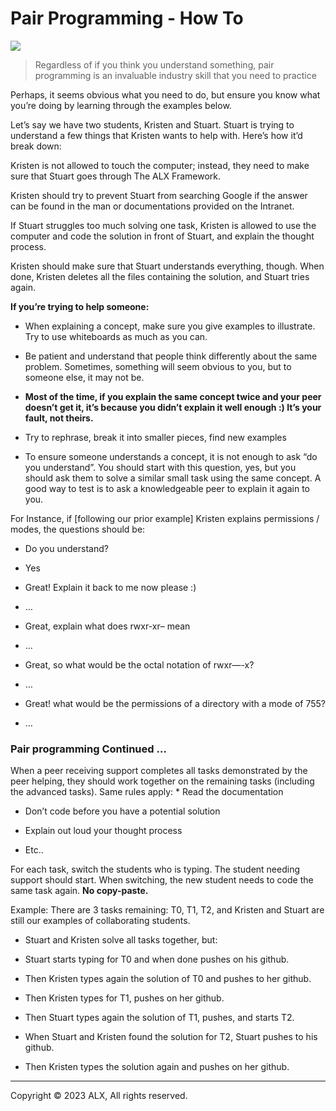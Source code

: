 Pair Programming - How To
=========================

![](https://s3.amazonaws.com/alx-intranet.hbtn.io/uploads/medias/2019/1/6aeed3f518d8655dc457.jpeg?X-Amz-Algorithm=AWS4-HMAC-SHA256&X-Amz-Credential=AKIARDDGGGOUSBVO6H7D%2F20230809%2Fus-east-1%2Fs3%2Faws4_request&X-Amz-Date=20230809T102515Z&X-Amz-Expires=86400&X-Amz-SignedHeaders=host&X-Amz-Signature=d6c9c1c8b98c424c6c34e670c5cc2bb3180a10a0491ae427aa9ebf033d0b43cd)

  

> Regardless of if you think you understand something, pair programming is an invaluable industry skill that you need to practice

  
Perhaps, it seems obvious what you need to do, but ensure you know what you’re doing by learning through the examples below.

  
Let’s say we have two students, Kristen and Stuart. Stuart is trying to understand a few things that Kristen wants to help with. Here’s how it’d break down:

Kristen is not allowed to touch the computer; instead, they need to make sure that Stuart goes through The ALX Framework.

  
Kristen should try to prevent Stuart from searching Google if the answer can be found in the man or documentations provided on the Intranet.

  
If Stuart struggles too much solving one task, Kristen is allowed to use the computer and code the solution in front of Stuart, and explain the thought process.

  
Kristen should make sure that Stuart understands everything, though. When done, Kristen deletes all the files containing the solution, and Stuart tries again.

  
**If you’re trying to help someone:**

*   When explaining a concept, make sure you give examples to illustrate. Try to use whiteboards as much as you can.
    
*   Be patient and understand that people think differently about the same problem. Sometimes, something will seem obvious to you, but to someone else, it may not be.
    
*   **Most of the time, if you explain the same concept twice and your peer doesn’t get it, it’s because you didn’t explain it well enough :) It’s your fault, not theirs.**
    
*   Try to rephrase, break it into smaller pieces, find new examples
    
*   To ensure someone understands a concept, it is not enough to ask “do you understand”. You should start with this question, yes, but you should ask them to solve a similar small task using the same concept. A good way to test is to ask a knowledgeable peer to explain it again to you.
    

  
For Instance, if \[following our prior example\] Kristen explains permissions / modes, the questions should be:

*   Do you understand?
    
*   Yes
    
*   Great! Explain it back to me now please :)
    
*   …
    
*   Great, explain what does rwxr-xr– mean
    
*   …
    
*   Great, so what would be the octal notation of rwxr—-x?
    
*   …
    
*   Great! what would be the permissions of a directory with a mode of 755?
    
*   …
    

### Pair programming Continued …

When a peer receiving support completes all tasks demonstrated by the peer helping, they should work together on the remaining tasks (including the advanced tasks). Same rules apply: \* Read the documentation

*   Don’t code before you have a potential solution
    
*   Explain out loud your thought process
    
*   Etc..
    

  
For each task, switch the students who is typing. The student needing support should start. When switching, the new student needs to code the same task again. **No copy-paste.**

Example: There are 3 tasks remaining: T0, T1, T2, and Kristen and Stuart are still our examples of collaborating students.

*   Stuart and Kristen solve all tasks together, but:
    
*   Stuart starts typing for T0 and when done pushes on his github.
    
*   Then Kristen types again the solution of T0 and pushes to her github.
    
*   Then Kristen types for T1, pushes on her github.
    
*   Then Stuart types again the solution of T1, pushes, and starts T2.
    
*   When Stuart and Kristen found the solution for T2, Stuart pushes to his github.
    
*   Then Kristen types the solution again and pushes on her github.
    
---

Copyright © 2023 ALX, All rights reserved.

